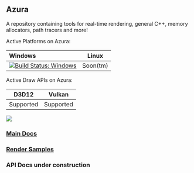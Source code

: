 ## Azura

A repository containing tools for real-time rendering, general C++, memory allocators, path tracers and more!

Active Platforms on Azura:

| Windows | Linux |
| :--- | :---: |
| [![Build Status: Windows](https://ci.appveyor.com/api/projects/status/github/vasumahesh1/azura)](https://ci.appveyor.com/project/vasumahesh1/azura) | Soon\(tm\) |

Active Draw APIs on Azura:

| D3D12 | Vulkan |
| :---: | :---: |
| Supported | Supported |

![](https://github.com/vasumahesh1/azura/raw/dev/Source/Samples/1_ProceduralPlanet/Images/planet_low.gif)

### [Main Docs](https://vasumahesh1.github.io/azura_docs/)

### [Render Samples](https://vasumahesh1.github.io/azura_docs/#render-samples)

### API Docs under construction


